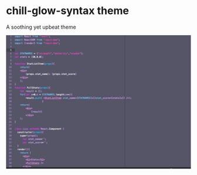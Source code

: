 # chill-glow-syntax theme

A soothing yet upbeat theme

![A screenshot of your theme](https://github.com/Jacktwist/chill-glow-syntax/blob/master/cg_screenshot.png)
